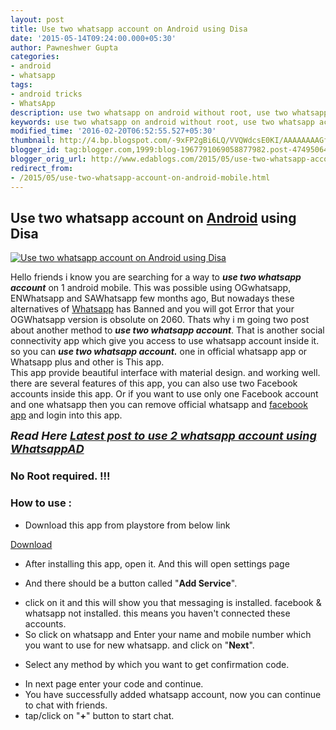 ```yaml
---
layout: post
title: Use two whatsapp account on Android using Disa
date: '2015-05-14T09:24:00.000+05:30'
author: Pawneshwer Gupta
categories:
- android
- whatsapp
tags:
- android tricks
- WhatsApp
description: use two whatsapp on android without root, use two whatsapp account on one phone, use two whatsapp in a single phone,dual number whatsapp,whatsapp two numbers
keywords: use two whatsapp on android without root, use two whatsapp account on one phone, use two whatsapp in a single phone,dual number whatsapp,whatsapp two numbers
modified_time: '2016-02-20T06:52:55.527+05:30'
thumbnail: http://4.bp.blogspot.com/-9xFP2gBi6LQ/VVQWdcsE0KI/AAAAAAAAGfo/47nWPUP0YNQ/s72-c/disa_mensajeria-300x145.jpg
blogger_id: tag:blogger.com,1999:blog-1967791069058877982.post-4749506497638979278
blogger_orig_url: http://www.edablogs.com/2015/05/use-two-whatsapp-account-on-android-mobile.html
redirect_from:
- /2015/05/use-two-whatsapp-account-on-android-mobile.html
---
```


## Use two whatsapp account on [Android](http://en.wikipedia.org/wiki/Android_%28operating_system%29 "Android (operating system)") using Disa

[![Use two whatsapp account on Android using Disa](http://4.bp.blogspot.com/-9xFP2gBi6LQ/VVQWdcsE0KI/AAAAAAAAGfo/47nWPUP0YNQ/s1600/disa_mensajeria-300x145.jpg "Use two whatsapp account on Android using Disa")](http://4.bp.blogspot.com/-W1aCsx85ZJk/VVQWQyt8h4I/AAAAAAAAGes/TiRXiH9THaM/s1600/disa_mensajeria.jpg)

Hello friends i know you are searching for a way to **_use two whatsapp account_** on 1 android mobile. This was possible using OGwhatsapp, ENWhatsapp and SAWhatsapp few months ago, But nowadays these alternatives of [Whatsapp](http://en.wikipedia.org/wiki/WhatsApp "WhatsApp") has Banned and you will got Error that your OGWhatsapp version is obsolute on 2060\. Thats why i m going two post about another method to **_use two whatsapp account_**. That is another social connectivity app which give you access to use whatsapp account inside it. so you can **_use two whatsapp account._** one in official whatsapp app or Whatsapp plus and other is This app.  
This app provide beautiful interface with material design. and working well. there are several features of this app, you can also use two Facebook accounts inside this app. Or if you want to use only one Facebook account and one whatsapp then you can remove official whatsapp and [facebook app](http://en.wikipedia.org/wiki/Facebook_Platform "Facebook Platform") and login into this app.  

<span style="font-size: large;">_**Read Here [Latest post to use 2 whatsapp account using WhatsappAD](http://www.xdablogs.com/2015/06/use-two-whatsapp-account-on-one-device-whatsappAD.html)**_</span>  

### No Root required. !!!

### How to use :

*   Download this app from playstore from below link

[Download](https://play.google.com/store/apps/details?id=com.disa&hl=en)

*   After installing this app, open it. And this will open settings page

*   And there should be a button called "**Add Service**". 

[](http://4.bp.blogspot.com/-NuGe5gjDSEI/VVQWN788jXI/AAAAAAAAGeA/givCc2vCim8/s1600/1.png)

*   click on it and this will show you that messaging is installed. facebook & whatsapp not installed. this means you haven't connected these accounts.
*   So click on whatsapp and Enter your name and mobile number which you want to use for new whatsapp. and click on "**Next**".

[](http://3.bp.blogspot.com/-8EJibi4UDyY/VVQWOsMY0nI/AAAAAAAAGeI/DIwg6vKGego/s1600/2.png)

[](http://2.bp.blogspot.com/-VPuUDJOlIuM/VVQWN1KKqSI/AAAAAAAAGeE/yqjmG_g7yLk/s1600/3.png)

*   Select any method by which you want to get confirmation code.

[](http://1.bp.blogspot.com/-e0Ebx46LIdI/VVQWPYykraI/AAAAAAAAGeY/skQfmtpiwqs/s1600/4.png)

*   In next page enter your code and continue.
*   You have successfully added whatsapp account, now you can continue to chat with friends.
*   tap/click on "**+**" button to start chat.

[](http://2.bp.blogspot.com/-mBMd-hQCwEY/VVQWPlO7OCI/AAAAAAAAGec/iYxEcX97ORM/s1600/5.png)

[](http://1.bp.blogspot.com/-2LIAo5s1WkE/VVQWQvJwefI/AAAAAAAAGeo/G8wW-n4Eje8/s1600/6.png)